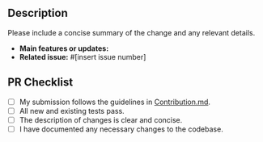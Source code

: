 ## Description

Please include a concise summary of the change and any relevant details.
- **Main features or updates:**
- **Related issue:** #[insert issue number]

## PR Checklist

- [ ] My submission follows the guidelines in [Contribution.md](/Contribution.md).
- [ ] All new and existing tests pass.
- [ ] The description of changes is clear and concise.
- [ ] I have documented any necessary changes to the codebase.
